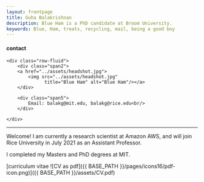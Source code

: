 ```yaml
---
layout: frontpage
title: Guha Balakrishnan
description: Blue Ham is a PhD candidate at Broom University. 
keywords: Blue, Ham, treats, recycling, mail, being a good boy
---
```


<div class="container">
<h4><a name="contact"></a>contact</h4>

    <div class="row-fluid">
        <div class="span2">
        <a href="../assets/headshot.jpg">
            <img src="../assets/headshot.jpg"
                  title="Blue Ham" alt="Blue Ham"/></a>
        </div>

        <div class="span5">
            Email: balakg@mit.edu, balakg@rice.edu<br/>
        </div>

    </div>
</div>

___

Welcome! I am currently a research scientist at Amazon AWS, and will join Rice University in July 2021 as an Assistant Professor.

I completed my Masters and PhD degrees at MIT.

[curriculum vitae ![CV as pdf]({{ BASE_PATH }}/pages/icons16/pdf-icon.png)]({{ BASE_PATH }}/assets/CV.pdf)<br/>
